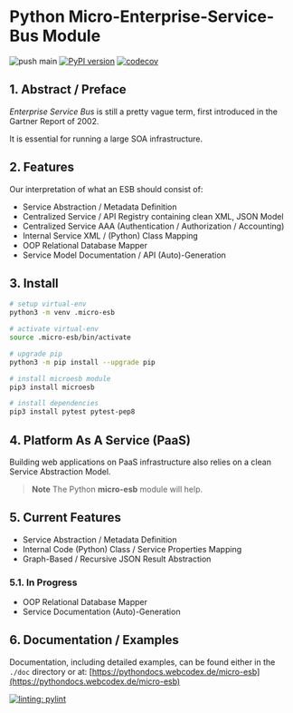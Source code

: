 # Python Micro-Enterprise-Service-Bus Module

![push main](https://github.com/clauspruefer/python-micro-esb/actions/workflows/pylint.yaml/badge.svg)
[![PyPI version](https://badge.fury.io/py/microesb.svg)](https://badge.fury.io/py/microesb)
[![codecov](https://codecov.io/gh/clauspruefer/python-micro-esb/graph/badge.svg?token=03VPTCG8YI)](https://codecov.io/gh/clauspruefer/python-micro-esb)

## 1. Abstract / Preface

*Enterprise Service Bus* is still a pretty vague term, first introduced in the Gartner Report of 2002.

It is essential for running a large SOA infrastructure.

## 2. Features

Our interpretation of what an ESB should consist of:

- Service Abstraction / Metadata Definition
- Centralized Service / API Registry containing clean XML, JSON Model
- Centralized Service AAA (Authentication / Authorization / Accounting)
- Internal Service XML / (Python) Class Mapping
- OOP Relational Database Mapper
- Service Model Documentation / API (Auto)-Generation

## 3. Install

```bash
# setup virtual-env
python3 -m venv .micro-esb

# activate virtual-env
source .micro-esb/bin/activate

# upgrade pip
python3 -m pip install --upgrade pip

# install microesb module
pip3 install microesb

# install dependencies
pip3 install pytest pytest-pep8
```

## 4. Platform As A Service (PaaS)

Building web applications on PaaS infrastructure also relies on a clean Service Abstraction Model.

> **Note**
> The Python **micro-esb** module will help.

## 5. Current Features

- Service Abstraction / Metadata Definition
- Internal Code (Python) Class / Service Properties Mapping
- Graph-Based / Recursive JSON Result Abstraction

### 5.1. In Progress

- OOP Relational Database Mapper
- Service Documentation (Auto)-Generation

## 6. Documentation / Examples

Documentation, including detailed examples, can be found either in the `./doc` directory or at:
[https://pythondocs.webcodex.de/micro-esb](https://pythondocs.webcodex.de/micro-esb)

[![linting: pylint](https://img.shields.io/badge/linting-pylint-yellowgreen)](https://github.com/PyCQA/pylint)

